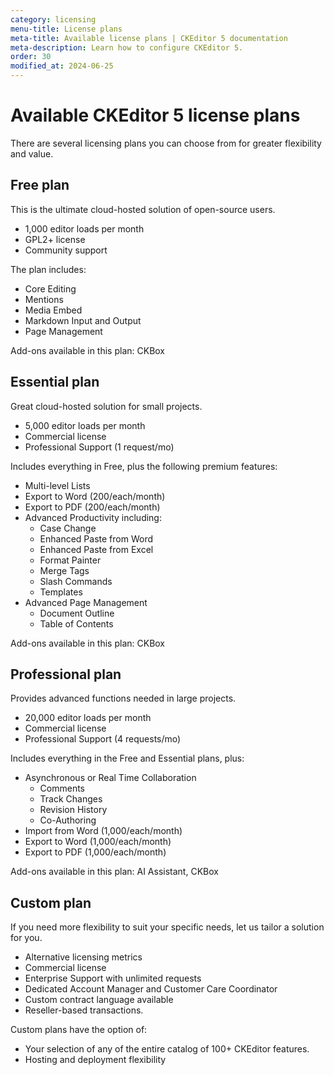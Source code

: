```yaml
---
category: licensing
menu-title: License plans
meta-title: Available license plans | CKEditor 5 documentation
meta-description: Learn how to configure CKEditor 5.
order: 30
modified_at: 2024-06-25
---
```


# Available CKEditor&nbsp;5 license plans

There are several licensing plans you can choose from for greater flexibility and value.

## Free plan

This is the ultimate cloud-hosted solution of open-source users.

* 1,000 editor loads per month
* GPL2+ license
* Community support

The plan includes:

* Core Editing
* Mentions
* Media Embed
* Markdown Input and Output
* Page Management

Add-ons available in this plan: CKBox

## Essential plan

Great cloud-hosted solution for small projects.

* 5,000 editor loads per month
* Commercial license
* Professional Support (1 request/mo)

Includes everything in Free, plus the following premium features:

* Multi-level Lists
* Export to Word (200/each/month)
* Export to PDF (200/each/month)
* Advanced Productivity including:
	* Case Change
	* Enhanced Paste from Word
	* Enhanced Paste from Excel
	* Format Painter
	* Merge Tags
	* Slash Commands
	* Templates
* Advanced Page Management
	* Document Outline
	* Table of Contents

Add-ons available in this plan: CKBox

## Professional plan

Provides advanced functions needed in large projects.

* 20,000 editor loads per month
* Commercial license
* Professional Support (4 requests/mo)

Includes everything in the Free and Essential plans, plus:

* Asynchronous or Real Time Collaboration
	* Comments
	* Track Changes
	* Revision History
	* Co-Authoring
* Import from Word (1,000/each/month)
* Export to Word (1,000/each/month)
* Export to PDF (1,000/each/month)

Add-ons available in this plan: AI Assistant, CKBox

## Custom plan

If you need more flexibility to suit your specific needs, let us tailor a solution for you.

* Alternative licensing metrics
* Commercial license
* Enterprise Support with unlimited requests
* Dedicated Account Manager and Customer Care Coordinator
* Custom contract language available
* Reseller-based transactions.

Custom plans have the option of:

* Your selection of any of the entire catalog of 100+ CKEditor features.
* Hosting and deployment flexibility

<!-- See the Feature's Digest guide for a full list of individual features included in each plan -->
